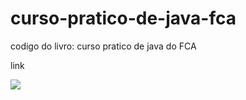 # curso-pratico-de-java-fca
codigo do livro: curso pratico de java do FCA

link

<img src="https://www.fca.pt/fotos/produtos/d_9789727227501_curso_praatico_de_java.jpg">
